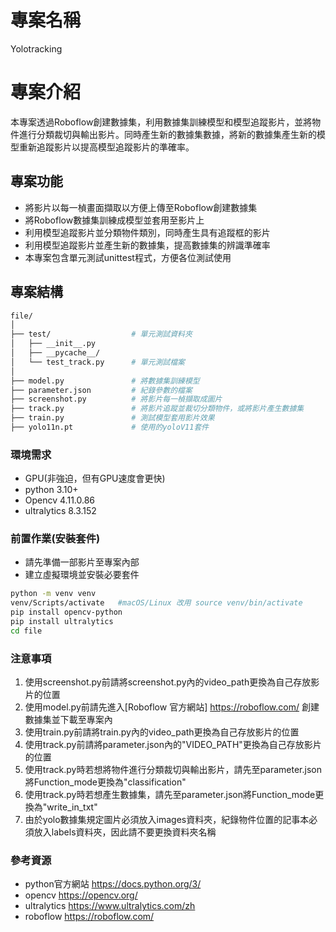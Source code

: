 # 專案名稱
Yolotracking

# 專案介紹
本專案透過Roboflow創建數據集，利用數據集訓練模型和模型追蹤影片，並將物件進行分類裁切與輸出影片。同時產生新的數據集數據，將新的數據集產生新的模型重新追蹤影片以提高模型追蹤影片的準確率。

## 專案功能
- 將影片以每一楨畫面擷取以方便上傳至Roboflow創建數據集
- 將Roboflow數據集訓練成模型並套用至影片上
- 利用模型追蹤影片並分類物件類別，同時產生具有追蹤框的影片
- 利用模型追蹤影片並產生新的數據集，提高數據集的辨識準確率
- 本專案包含單元測試unittest程式，方便各位測試使用

## 專案結構
```bash
file/
│
├── test/                  # 單元測試資料夾
│   ├── __init__.py
│   ├── __pycache__/
│   └── test_track.py      # 單元測試檔案
│
├── model.py               # 將數據集訓練模型
├── parameter.json         # 紀錄參數的檔案
├── screenshot.py          # 將影片每一楨擷取成圖片
├── track.py               # 將影片追蹤並裁切分類物件，或將影片產生數據集
├── train.py               # 測試模型套用影片效果
├── yolo11n.pt             # 使用的yoloV11套件
```

### 環境需求
- GPU(非強迫，但有GPU速度會更快)
- python 3.10+
- Opencv 4.11.0.86 
- ultralytics 8.3.152

### 前置作業(安裝套件)
- 請先準備一部影片至專案內部
- 建立虛擬環境並安裝必要套件
```bash
python -m venv venv
venv/Scripts/activate   #macOS/Linux 改用 source venv/bin/activate
pip install opencv-python
pip install ultralytics
cd file
```
### 注意事項
1. 使用screenshot.py前請將screenshot.py內的video_path更換為自己存放影片的位置
2. 使用model.py前請先進入[Roboflow 官方網站] https://roboflow.com/ 創建數據集並下載至專案內
3. 使用train.py前請將train.py內的video_path更換為自己存放影片的位置
4. 使用track.py前請將parameter.json內的"VIDEO_PATH"更換為自己存放影片的位置
5. 使用track.py時若想將物件進行分類裁切與輸出影片，請先至parameter.json將Function_mode更換為"classification"
6. 使用track.py時若想產生數據集，請先至parameter.json將Function_mode更換為"write_in_txt"
7. 由於yolo數據集規定圖片必須放入images資料夾，紀錄物件位置的記事本必須放入labels資料夾，因此請不要更換資料夾名稱

### 參考資源
- python官方網站 https://docs.python.org/3/
- opencv https://opencv.org/
- ultralytics https://www.ultralytics.com/zh
- roboflow https://roboflow.com/







